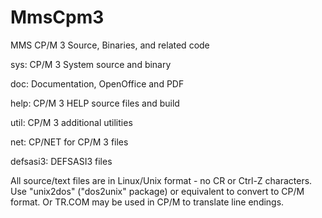 # MmsCpm3
MMS CP/M 3 Source, Binaries, and related code

sys:	CP/M 3 System source and binary

doc:	Documentation, OpenOffice and PDF

help:	CP/M 3 HELP source files and build

util:	CP/M 3 additional utilities

net:	CP/NET for CP/M 3 files

defsasi3:	DEFSASI3 files

All source/text files are in Linux/Unix format - no CR or Ctrl-Z characters.
Use "unix2dos" ("dos2unix" package) or equivalent to convert to CP/M format.
Or TR.COM may be used in CP/M to translate line endings.
